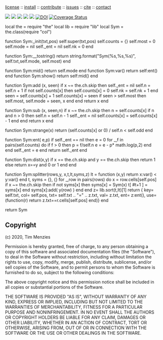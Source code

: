 <p> <a
href="https://github.com/sehero/lua/blob/master/LICENSE">license</a> :: <a
href="https://github.com/sehero/lua/blob/master/INSTALL.md#top">install</a> :: <a
href="https://github.com/sehero/lua/blob/master/CODE_OF_CONDUCT.md#top">contribute</a> :: <a
href="https://github.com/sehero/lua/issues">issues</a> :: <a
href="https://github.com/sehero/lua/blob/master/CITATION.md#top">cite</a> :: <a
href="https://github.com/sehero/lua/blob/master/CONTACT.md#top">contact</a> </p><p> 
<img src="https://img.shields.io/badge/license-mit-red">   
<img src="https://img.shields.io/badge/language-lua-orange">    
<img src="https://img.shields.io/badge/purpose-ai,se-blueviolet">
<img src="https://img.shields.io/badge/platform-mac,*nux-informational">
<a href="https://travis-ci.org/github/sehero/lua"><img 
src="https://travis-ci.org/sehero/lua.svg?branch=master"></a>
<a href="https://zenodo.org/badge/latestdoi/263210595"><img src="https://zenodo.org/badge/263210595.svg" alt="DOI"></a>
<a href='https://coveralls.io/github/sehero/lua?branch=master'><img src='https://coveralls.io/repos/github/sehero/lua/badge.svg?branch=master' alt='Coverage Status' /></a></p>

local the = require "the"
local lib = require "lib"
local Sym = the.class(require "col")

function Sym:_init(txt,pos)
  self:super(txt,pos)
  self.counts = {}
  self.most   = 0
  self.mode   = nil
  self._ent   = nil 
  self.nk     = 0
end

function Sym:__tostring()
  return string.format("Sym(%s,%s,%s)", 
                       self.txt,self.mode, self.most) end

function Sym:mid()  return self.mode end
function Sym:var()  return self:ent() end
function Sym:show() return self:mid() end

function Sym:add (x,     seen)
  if x ~= the.ch.skip then 
    self._ent = nil 
    self.n    = self.n + 1
    if not self.counts[x] then
      self.counts[x] = 0 
      self.nk = self.nk + 1
    end
    seen = self.counts[x] + 1
    self.counts[x] = seen 
    if seen > self.most then
      self.most, self.mode = seen, x end 
  end
  return x
end

function Sym:sub (x,     seen,n)
  if x ~= the.ch.skip then 
    n = self.counts[x]
    if n and n > 0 then
      self.n    = self.n - 1
      self._ent = nil 
      self.counts[x] = self.counts[x] - 1 end 
  end
  return x
end

function Sym:strange(x)
  return (self.counts[x] or 0) / self.n < self.odd
end

function Sym:ent(    e,p)
  if self._ent == nil then 
    e = 0
    for _,f in pairs(self.counts) do
      if f > 0 then
        p = f/self.n
        e = e - p* math.log(p,2) end end
    self._ent = e 
  end
  return self._ent 
end

function Sym:dist(x,y)
  if x == the.ch.skip and y == the.ch.skip then
    return 1
  else
    return x==y and 0 or 1 end
end

function Sym:splitter(rows,y,    x,t,lt,syms,z)
  lt = function (x,y) return x:var() < y:var() end
  t, syms = {}, {}
  for _,row in pairs(rows) do
    x = row.cells[self.pos]
    if x ~= the.ch.skip then 
      if not syms[x] then
        syms[x]    = Sym(x)
        t[ #t+1 ] = syms[x]
      end
      syms[x]:add( y(row) ) end 
  end
  z= lib.sort(t,lt)[1]
  return {
     key= self.txt,
     col= self.pos,
     txt= self.txt .. "=" .. z.txt,
     val= z.txt,
     ent= z:ent(),
     use= (function(r) return z.txt==r.cells[self.pos] end)}
end

return Sym

## Copyright

(c) 2020, Tim Menzies

Permission is hereby granted, free of charge, to any person obtaining a copy
of this software and associated documentation files (the "Software"), to deal
in the Software without restriction, including without limitation the rights
to use, copy, modify, merge, publish, distribute, sublicense, and/or sell
copies of the Software, and to permit persons to whom the Software is
furnished to do so, subject to the following conditions:

The above copyright notice and this permission notice shall be included in all
copies or substantial portions of the Software.

THE SOFTWARE IS PROVIDED "AS IS", WITHOUT WARRANTY OF ANY KIND, EXPRESS OR
IMPLIED, INCLUDING BUT NOT LIMITED TO THE WARRANTIES OF MERCHANTABILITY,
FITNESS FOR A PARTICULAR PURPOSE AND NONINFRINGEMENT. IN NO EVENT SHALL THE
AUTHORS OR COPYRIGHT HOLDERS BE LIABLE FOR ANY CLAIM, DAMAGES OR OTHER
LIABILITY, WHETHER IN AN ACTION OF CONTRACT, TORT OR OTHERWISE, ARISING FROM,
OUT OF OR IN CONNECTION WITH THE SOFTWARE OR THE USE OR OTHER DEALINGS IN THE
SOFTWARE.

